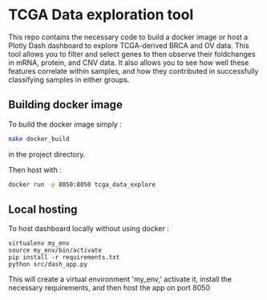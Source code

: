 # TCGA Data exploration tool

This repo contains the necessary code to build a docker image or host a Plotly Dash dashboard to explore TCGA-derived BRCA and OV data.  This tool allows you to filter and select genes to then observe their foldchanges in mRNA, protein, and CNV data.  It also allows you to see how well these features correlate within samples, and how they contributed in successfully classifying samples in either groups.


## Building docker image

To build the docker image simply :

```bash
make docker_build
```

in the project directory.

Then host with :

```bash
docker run -p 8050:8050 tcga_data_explore
```
## Local hosting

To host dashboard locally without using docker :

```
virtualenv my_env
source my_env/bin/activate
pip install -r requirements.txt
python src/dash_app.py
```

This will create a virtual environment 'my_env,' activate it, install the necessary requirements, and then host the app on port 8050
